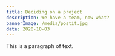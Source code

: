 ```yaml
---
title: Deciding on a project
description: We have a team, now what?
bannerImage: /media/postit.jpg
date: 2020-10-03
---
```

This is a paragraph of text.
